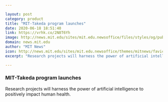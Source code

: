 ```yaml
---

layout: post
category: product
title: "MIT-Takeda program launches"
date: 2020-06-18 18:51:40
link: https://vrhk.co/2N8T6Yh
image: http://news.mit.edu/sites/mit.edu.newsoffice/files/styles/og/public/images/2020/Takeda-MIT-presentations_0.jpg
domain: news.mit.edu
author: "MIT News"
icon: http://news.mit.edu/sites/mit.edu.newsoffice/themes/mitnews/favicon.ico
excerpt: "Research projects will harness the power of artificial intelligence to positively impact human health."

---
```


### MIT-Takeda program launches

Research projects will harness the power of artificial intelligence to positively impact human health.
